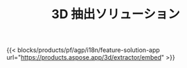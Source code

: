 ﻿---
title: 3D 抽出ソリューション 
weight: 7730
url: /ja/extractor
limit: 
description: 3D ファイルをAutodesk、 Draco 、 Wavefront 、 3D Studioおよび他の多くの形式に変換します
---
{{< blocks/products/pf/agp/i18n/feature-solution-app url="https://products.aspose.app/3d/extractor/embed" >}} 
